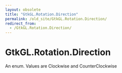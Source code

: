 ```yaml
---
layout: obsolete
title: "GtkGL.Rotation.Direction"
permalink: /old_site/GtkGL.Rotation.Direction/
redirect_from:
  - /GtkGL.Rotation.Direction/
---
```


GtkGL.Rotation.Direction
========================

An enum. Values are Clockwise and CounterClockwise

